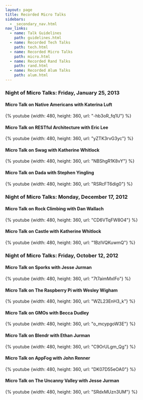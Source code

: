 ```yaml
---
layout: page
title: Recorded Micro Talks
sidebars:
  - _secondary_nav.html
nav_links:
  - name: Talk Guidelines
    path: guidelines.html
  - name: Recorded Tech Talks
    path: tech.html
  - name: Recorded Micro Talks
    path: micro.html
  - name: Recorded Rand Talks
    path: rand.html
  - name: Recorded Alum Talks
    path: alum.html
---
```


### Night of Micro Talks: Friday, January 25, 2013

#### Micro Talk on Native Americans with Katerina Luft

{% youtube {width: 480, height: 360, url: "-hb3oR_fq1U"} %}

#### Micro Talk on RESTful Architecture with Eric Lee

{% youtube {width: 480, height: 360, url: "yZTK3rvG3yc"} %}

#### Micro Talk on Swag with Katherine Whitlock

{% youtube {width: 480, height: 360, url: "NBShgR1K8vY"} %}

#### Micro Talk on Dada with Stephen Yingling

{% youtube {width: 480, height: 360, url: "RSRcFT6dig0"} %}

### Night of Micro Talks: Monday, December 17, 2012

#### Micro Talk on Rock Climbing with Dan Wallach

{% youtube {width: 480, height: 360, url: "CD6VTqFW8O4"} %}

#### Micro Talk on Castle with Katherine Whitlock

{% youtube {width: 480, height: 360, url: "1BzIVQKuwmQ"} %}

### Night of Micro Talks: Friday, October 12, 2012

#### Micro Talk on Sporks with Jesse Jurman

{% youtube {width: 480, height: 360, url: "7t7aimMxIFo"} %}

#### Micro Talk on The Raspberry Pi with Wesley Wigham

{% youtube {width: 480, height: 360, url: "WZL23EnH3_k"} %}

#### Micro Talk on GMOs with Becca Dudley

{% youtube {width: 480, height: 360, url: "o_mcypgoW3E"} %}

#### Micro Talk on Blendr with Ethan Jurman

{% youtube {width: 480, height: 360, url: "C9OrULgm_Qg"} %}

#### Micro Talk on AppFog with John Renner

{% youtube {width: 480, height: 360, url: "DK07D55eOA0"} %}

#### Micro Talk on The Uncanny Valley with Jesse Jurman

{% youtube {width: 480, height: 360, url: "SRdxMUzn3UM"} %}